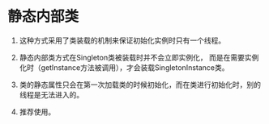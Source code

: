 # 静态内部类

1. 这种方式采用了类装载的机制来保证初始化实例时只有一个线程。

2. 静态内部类方式在Singleton类被装载时并不会立即实例化，
而是在需要实例化时（getInstance方法被调用），才会装载SingletonInstance类。

3. 类的静态属性只会在第一次加载类的时候初始化，而在类进行初始化时，别的线程是无法进入的。

4. 推荐使用。

